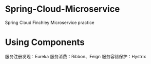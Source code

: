 # Spring-Cloud-Microservice
Spring Cloud Finchley Microservice practice

# Using Components

服务注册发现：Eureka
服务消费：Ribbon、Feign
服务容错保护：Hystrix


